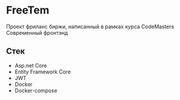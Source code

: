 # FreeTem
Проект фриланс биржи, написанный в рамках курса CodeMasters Современный фронтэнд

## Стек
* Asp.net Core 
* Entity Framework Core
* JWT
* Docker
* Docker-compose
